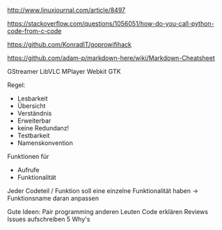 http://www.linuxjournal.com/article/8497

https://stackoverflow.com/questions/1056051/how-do-you-call-python-code-from-c-code

https://github.com/KonradIT/goprowifihack

https://github.com/adam-p/markdown-here/wiki/Markdown-Cheatsheet

GStreamer
LibVLC
MPlayer
Webkit GTK


Regel:

- Lesbarkeit
- Übersicht
- Verständnis
- Erweiterbar
- keine Redundanz!
- Testbarkeit
- Namenskonvention

Funktionen für
- Aufrufe
- Funktionalität

Jeder Codeteil / Funktion soll eine einzelne Funktionalität haben
-> Funktionsname daran anpassen

Gute Ideen:
Pair programming
anderen Leuten Code erklären
Reviews
Issues aufschreiben
5 Why's
